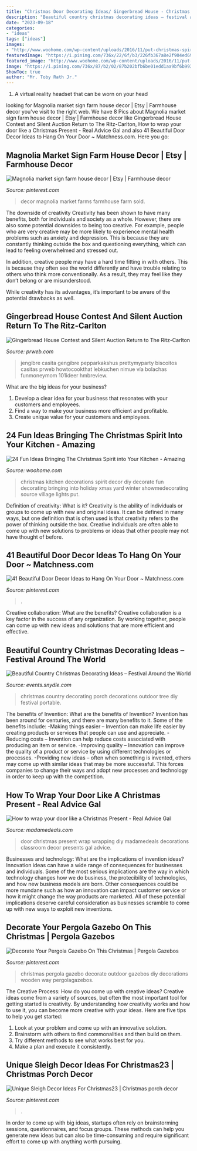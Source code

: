```yaml
---
title: "Christmas Door Decorating Ideas/ Gingerbread House - Christmas Kitchen Decorations Spirit Decor Diy Decorate Fun Decorating Bringing Into Holiday Xmas Yard Winter Showmedecorating Source Village Lights Put"
description: "Beautiful country christmas decorating ideas – festival around the world"
date: "2023-09-18"
categories:
- "ideas"
tags: ["ideas"]
images:
- "http://www.woohome.com/wp-content/uploads/2016/11/put-christmas-spirit-in-kitchen-2.jpg"
featuredImage: "https://i.pinimg.com/736x/22/6f/b3/226fb367a8e2f904ed691f75ef5b4836.jpg"
featured_image: "http://www.woohome.com/wp-content/uploads/2016/11/put-christmas-spirit-in-kitchen-2.jpg"
image: "https://i.pinimg.com/736x/87/b2/02/87b202bfb6be01edd1aa9bf6b9934e45.jpg"
ShowToc: true
author: "Mr. Toby Rath Jr."
---
```



1. A virtual reality headset that can be worn on your head

	

		
looking for Magnolia market sign farm house decor | Etsy | Farmhouse decor you've visit to the right web. We have 8 Pics about Magnolia market sign farm house decor | Etsy | Farmhouse decor like Gingerbread House Contest and Silent Auction Return to The Ritz-Carlton, How to wrap your door like a Christmas Present - Real Advice Gal and also 41 Beautiful Door Decor Ideas to Hang On Your Door ~ Matchness.com. Here you go:
		
    
## Magnolia Market Sign Farm House Decor | Etsy | Farmhouse Decor

<img loading=lazy src="https://i.pinimg.com/736x/22/6f/b3/226fb367a8e2f904ed691f75ef5b4836.jpg" onerror="this.onerror=null;this.src='https://tse1.mm.bing.net/th?id=OIP._OezslgYHh2Zb_ppV_oi6QHaJ3&amp;pid=15.1';" alt="Magnolia market sign farm house decor | Etsy | Farmhouse decor">

_Source: pinterest.com_

>decor magnolia market farms farmhouse farm sold. 

	

The downside of creativity
Creativity has been shown to have many benefits, both for individuals and society as a whole. However, there are also some potential downsides to being too creative.
For example, people who are very creative may be more likely to experience mental health problems such as anxiety and depression. This is because they are constantly thinking outside the box and questioning everything, which can lead to feeling overwhelmed and stressed out.

In addition, creative people may have a hard time fitting in with others. This is because they often see the world differently and have trouble relating to others who think more conventionally. As a result, they may feel like they don’t belong or are misunderstood.

While creativity has its advantages, it’s important to be aware of the potential drawbacks as well.

    
## Gingerbread House Contest And Silent Auction Return To The Ritz-Carlton

<img loading=lazy src="https://ww1.prweb.com/prfiles/2007/10/29/273984/GingerbreadHouse1.jpg" onerror="this.onerror=null;this.src='https://tse4.mm.bing.net/th?id=OIP.yghP7Vv6HmLvarVedZh3CQHaLX&amp;pid=15.1';" alt="Gingerbread House Contest and Silent Auction Return to The Ritz-Carlton">

_Source: prweb.com_

>jengibre casita gengibre pepparkakshus prettymyparty biscoitos casitas prweb howtocookthat lebkuchen nimue vía bolachas funmoneymom 101ideer hmbreview. 

	

What are the big ideas for your business?
1. Develop a clear idea for your business that resonates with your customers and employees.
2. Find a way to make your business more efficient and profitable.
3. Create unique value for your customers and employees.

    
## 24 Fun Ideas Bringing The Christmas Spirit Into Your Kitchen - Amazing

<img loading=lazy src="http://www.woohome.com/wp-content/uploads/2016/11/put-christmas-spirit-in-kitchen-2.jpg" onerror="this.onerror=null;this.src='https://tse4.mm.bing.net/th?id=OIP.E0Mpg5hmsggZk26z8AsLYQCFEs&amp;pid=15.1';" alt="24 Fun Ideas Bringing The Christmas Spirit into Your Kitchen - Amazing">

_Source: woohome.com_

>christmas kitchen decorations spirit decor diy decorate fun decorating bringing into holiday xmas yard winter showmedecorating source village lights put. 

	

Definition of creativity: What is it?
Creativity is the ability of individuals or groups to come up with new and original ideas. It can be defined in many ways, but one definition that is often used is that creativity refers to the power of thinking outside the box. Creative individuals are often able to come up with new solutions to problems or ideas that other people may not have thought of before.

    
## 41 Beautiful Door Decor Ideas To Hang On Your Door ~ Matchness.com

<img loading=lazy src="https://i.pinimg.com/736x/d5/7d/e2/d57de2f186eaf9b9b67ec3b2ed472d7e.jpg" onerror="this.onerror=null;this.src='https://tse1.mm.bing.net/th?id=OIP.E_HQGTGdRdDVFWPuU1G8ewHaNJ&amp;pid=15.1';" alt="41 Beautiful Door Decor Ideas to Hang On Your Door ~ Matchness.com">

_Source: pinterest.com_

>. 

	

Creative collaboration: What are the benefits?
Creative collaboration is a key factor in the success of any organization. By working together, people can come up with new ideas and solutions that are more efficient and effective.

    
## Beautiful Country Christmas Decorating Ideas – Festival Around The World

<img loading=lazy src="https://events.snydle.com/files/2016/11/country-christmas-decorating-ideas-8.jpg" onerror="this.onerror=null;this.src='https://tse1.mm.bing.net/th?id=OIP.jwFTUbnTi0e-KGpwkDZ4BQHaJ4&amp;pid=15.1';" alt="Beautiful Country Christmas Decorating Ideas – Festival Around the World">

_Source: events.snydle.com_

>christmas country decorating porch decorations outdoor tree diy festival portable. 

	

The benefits of Invention: What are the benefits of Invention?
Invention has been around for centuries, and there are many benefits to it. Some of the benefits include: 
-Making things easier – Invention can make life easier by creating products or services that people can use and appreciate. 
-Reducing costs – Invention can help reduce costs associated with producing an item or service. 
-Improving quality – Innovation can improve the quality of a product or service by using different technologies or processes. 
-Providing new ideas – often when something is invented, others may come up with similar ideas that may be more successful. This forces companies to change their ways and adopt new processes and technology in order to keep up with the competition.

    
## How To Wrap Your Door Like A Christmas Present - Real Advice Gal

<img loading=lazy src="https://madamedeals.com/wp-content/uploads/2013/12/Christmas-Present-Door1.jpg" onerror="this.onerror=null;this.src='https://tse1.mm.bing.net/th?id=OIP.KdkUuCnQFtg3DR9Mo7pNcwAAAA&amp;pid=15.1';" alt="How to wrap your door like a Christmas Present - Real Advice Gal">

_Source: madamedeals.com_

>door christmas present wrap wrapping diy madamedeals decorations classroom decor presents gal advice. 

	

Businesses and technology: What are the implications of invention ideas?
Innovation ideas can have a wide range of consequences for businesses and individuals. Some of the most serious implications are the way in which technology changes how we do business, the protecibility of technologies, and how new business models are born. Other consequences could be more mundane such as how an innovation can impact customer service or how it might change the way products are marketed. All of these potential implications deserve careful consideration as businesses scramble to come up with new ways to exploit new inventions.

    
## Decorate Your Pergola Gazebo On This Christmas | Pergola Gazebos

<img loading=lazy src="https://i.pinimg.com/736x/4a/0b/09/4a0b09b8bd0f92677a2f26fcccfde632--cozy-christmas-christmas-.jpg" onerror="this.onerror=null;this.src='https://tse4.mm.bing.net/th?id=OIP.YIMcFAnlnz3iHo55oRpa1QHaGe&amp;pid=15.1';" alt="Decorate Your Pergola Gazebo On This Christmas | Pergola Gazebos">

_Source: pinterest.com_

>christmas pergola gazebo decorate outdoor gazebos diy decorations wooden way pergolagazebos. 

	

The Creative Process: How do you come up with creative ideas?
Creative ideas come from a variety of sources, but often the most important tool for getting started is creativity. By understanding how creativity works and how to use it, you can become more creative with your ideas. Here are five tips to help you get started: 
1. Look at your problem and come up with an innovative solution.
2. Brainstorm with others to find commonalities and then build on them. 
3. Try different methods to see what works best for you. 
4. Make a plan and execute it consistently. 

    
## Unique Sleigh Decor Ideas For Christmas23 | Christmas Porch Decor

<img loading=lazy src="https://i.pinimg.com/736x/87/b2/02/87b202bfb6be01edd1aa9bf6b9934e45.jpg" onerror="this.onerror=null;this.src='https://tse3.mm.bing.net/th?id=OIP.mCj0gJjfJeJsLy0ui0tE0AHaKp&amp;pid=15.1';" alt="Unique Sleigh Decor Ideas For Christmas23 | Christmas porch decor">

_Source: pinterest.com_

>. 

	

In order to come up with big ideas, startups often rely on brainstorming sessions, questionnaires, and focus groups. These methods can help you generate new ideas but can also be time-consuming and require significant effort to come up with anything worth pursuing.

